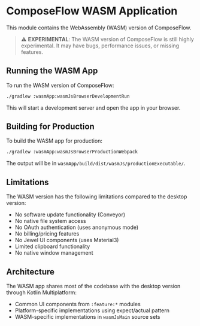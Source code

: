 # ComposeFlow WASM Application

This module contains the WebAssembly (WASM) version of ComposeFlow.

> ⚠️ **EXPERIMENTAL**: The WASM version of ComposeFlow is still highly experimental. It may have bugs, performance issues, or missing features.

## Running the WASM App

To run the WASM version of ComposeFlow:

```bash
./gradlew :wasmApp:wasmJsBrowserDevelopmentRun
```

This will start a development server and open the app in your browser.

## Building for Production

To build the WASM app for production:

```bash
./gradlew :wasmApp:wasmJsBrowserProductionWebpack
```

The output will be in `wasmApp/build/dist/wasmJs/productionExecutable/`.

## Limitations

The WASM version has the following limitations compared to the desktop version:

- No software update functionality (Conveyor)
- No native file system access
- No OAuth authentication (uses anonymous mode)
- No billing/pricing features
- No Jewel UI components (uses Material3)
- Limited clipboard functionality
- No native window management

## Architecture

The WASM app shares most of the codebase with the desktop version through Kotlin Multiplatform:
- Common UI components from `:feature:*` modules
- Platform-specific implementations using expect/actual pattern
- WASM-specific implementations in `wasmJsMain` source sets
